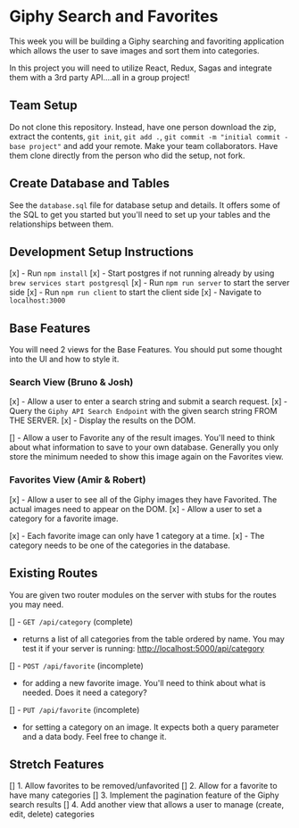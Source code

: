 # Giphy Search and Favorites

This week you will be building a Giphy searching and favoriting application which allows the user to save images and sort them into categories.

In this project you will need to utilize React, Redux, Sagas and integrate them with a 3rd party API....all in a group project!

## Team Setup

Do not clone this repository. Instead, have one person download the zip, extract the contents, `git init`, `git add .`, `git commit -m "initial commit - base project"` and add your remote. Make your team collaborators. Have them clone directly from the person who did the setup, not fork.

## Create Database and Tables

See the `database.sql` file for database setup and details. It offers some of the SQL to get you started but you'll need to set up your tables and the relationships between them.

## Development Setup Instructions

[x] - Run `npm install`
[x] - Start postgres if not running already by using `brew services start postgresql`
[x] - Run `npm run server` to start the server side
[x] - Run `npm run client` to start the client side
[x] - Navigate to `localhost:3000`

## Base Features

You will need 2 views for the Base Features. You should put some thought into the UI and how to style it.

### Search View (Bruno & Josh)

[x] - Allow a user to enter a search string and submit a search request.
[x] - Query the `Giphy API Search Endpoint` with the given search string FROM THE SERVER.
[x] - Display the results on the DOM.

[] - Allow a user to Favorite any of the result images. You'll need to think about what information to save to your own database. Generally you only store the minimum needed to show this image again on the Favorites view.

### Favorites View (Amir & Robert)

[x] - Allow a user to see all of the Giphy images they have Favorited. The actual images need to appear on the DOM.
[x] - Allow a user to set a category for a favorite image.

[x]   - Each favorite image can only have 1 category at a time.
[x]   - The category needs to be one of the categories in the database.

## Existing Routes

You are given two router modules on the server with stubs for the routes you may need.

[] - `GET /api/category` (complete)

  - returns a list of all categories from the table ordered by name. You may test it if your server is running: [http://localhost:5000/api/category](http://localhost:5000/api/category)

[] - `POST /api/favorite` (incomplete)

  - for adding a new favorite image. You'll need to think about what is needed. Does it need a category?

[] - `PUT /api/favorite` (incomplete)
  - for setting a category on an image. It expects both a query parameter and a data body. Feel free to change it.

## Stretch Features

[] 1. Allow favorites to be removed/unfavorited
[] 2. Allow for a favorite to have many categories
[] 3. Implement the pagination feature of the Giphy search results
[] 4. Add another view that allows a user to manage (create, edit, delete) categories
